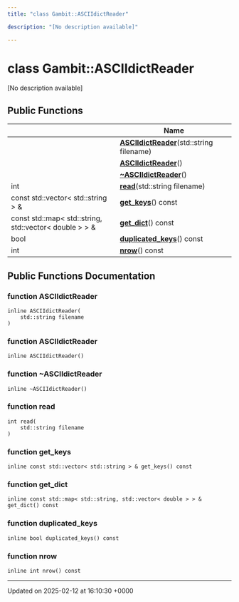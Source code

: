 ```yaml
---
title: "class Gambit::ASCIIdictReader"

description: "[No description available]"

---
```


# class Gambit::ASCIIdictReader



[No description available]

## Public Functions

|                | Name           |
| -------------- | -------------- |
| | **[ASCIIdictReader](/documentation/code/classes/classgambit_1_1asciidictreader/#function-asciidictreader)**(std::string filename) |
| | **[ASCIIdictReader](/documentation/code/classes/classgambit_1_1asciidictreader/#function-asciidictreader)**() |
| | **[~ASCIIdictReader](/documentation/code/classes/classgambit_1_1asciidictreader/#function-asciidictreader)**() |
| int | **[read](/documentation/code/classes/classgambit_1_1asciidictreader/#function-read)**(std::string filename) |
| const std::vector< std::string > & | **[get_keys](/documentation/code/classes/classgambit_1_1asciidictreader/#function-get-keys)**() const |
| const std::map< std::string, std::vector< double > > & | **[get_dict](/documentation/code/classes/classgambit_1_1asciidictreader/#function-get-dict)**() const |
| bool | **[duplicated_keys](/documentation/code/classes/classgambit_1_1asciidictreader/#function-duplicated-keys)**() const |
| int | **[nrow](/documentation/code/classes/classgambit_1_1asciidictreader/#function-nrow)**() const |

## Public Functions Documentation

### function ASCIIdictReader

```
inline ASCIIdictReader(
    std::string filename
)
```


### function ASCIIdictReader

```
inline ASCIIdictReader()
```


### function ~ASCIIdictReader

```
inline ~ASCIIdictReader()
```


### function read

```
int read(
    std::string filename
)
```


### function get_keys

```
inline const std::vector< std::string > & get_keys() const
```


### function get_dict

```
inline const std::map< std::string, std::vector< double > > & get_dict() const
```


### function duplicated_keys

```
inline bool duplicated_keys() const
```


### function nrow

```
inline int nrow() const
```


-------------------------------

Updated on 2025-02-12 at 16:10:30 +0000